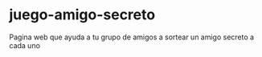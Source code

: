 # juego-amigo-secreto
Pagina web que ayuda a tu grupo de amigos a sortear un amigo secreto a cada uno 
